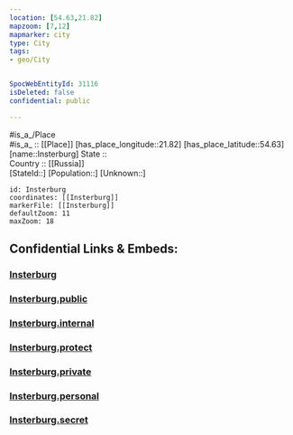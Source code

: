 ```yaml
---
location: [54.63,21.82] 
mapzoom: [7,12] 
mapmarker: city 
type: City
tags:
- geo/City


SpocWebEntityId: 31116
isDeleted: false
confidential: public

---
```

#is_a_/Place  
#is_a_ :: [[Place]] 
[has_place_longitude::21.82] 
[has_place_latitude::54.63] 
[name::Insterburg] 
State ::  
Country :: [[Russia]]  
[StateId::] 
[Population::] 
[Unknown::] 


```leaflet
id: Insterburg
coordinates: [[Insterburg]] 
markerFile: [[Insterburg]] 
defaultZoom: 11 
maxZoom: 18
```


## Confidential Links & Embeds: 

### [Insterburg](/_Standards/Earth/Continent/Europe/Europe~East/Russia/Russia~NorthWest/Kaliningrad~Oblast/City/Insterburg.md) 

### [Insterburg.public](/_public/Earth/Continent/Europe/Europe~East/Russia/Russia~NorthWest/Kaliningrad~Oblast/City/Insterburg.public.md) 

### [Insterburg.internal](/_internal/Earth/Continent/Europe/Europe~East/Russia/Russia~NorthWest/Kaliningrad~Oblast/City/Insterburg.internal.md) 

### [Insterburg.protect](/_protect/Earth/Continent/Europe/Europe~East/Russia/Russia~NorthWest/Kaliningrad~Oblast/City/Insterburg.protect.md) 

### [Insterburg.private](/_private/Earth/Continent/Europe/Europe~East/Russia/Russia~NorthWest/Kaliningrad~Oblast/City/Insterburg.private.md) 

### [Insterburg.personal](/_personal/Earth/Continent/Europe/Europe~East/Russia/Russia~NorthWest/Kaliningrad~Oblast/City/Insterburg.personal.md) 

### [Insterburg.secret](/_secret/Earth/Continent/Europe/Europe~East/Russia/Russia~NorthWest/Kaliningrad~Oblast/City/Insterburg.secret.md)

